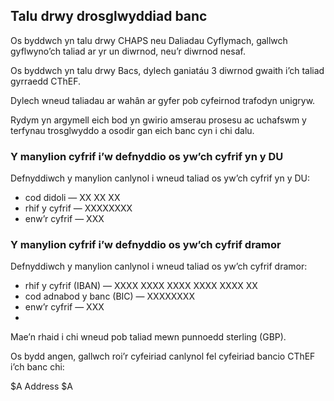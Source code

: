 ## Talu drwy drosglwyddiad banc

Os byddwch yn talu drwy CHAPS neu Daliadau Cyflymach, gallwch gyflwyno’ch taliad ar yr un diwrnod, neu’r diwrnod nesaf.

Os byddwch yn talu drwy Bacs, dylech ganiatáu 3 diwrnod gwaith i’ch taliad gyrraedd CThEF.

Dylech wneud taliadau ar wahân ar gyfer pob cyfeirnod trafodyn unigryw. 

Rydym yn argymell eich bod yn gwirio amserau prosesu ac uchafswm y terfynau trosglwyddo a osodir gan eich banc cyn i chi dalu.


### Y manylion cyfrif i’w defnyddio os yw’ch cyfrif yn y DU

Defnyddiwch y manylion canlynol i wneud taliad os yw’ch cyfrif yn y DU:

- cod didoli — XX XX XX
- rhif y cyfrif — XXXXXXXX
- enw’r cyfrif — XXX


### Y manylion cyfrif i’w defnyddio os yw’ch cyfrif dramor

Defnyddiwch y manylion canlynol i wneud taliad os yw’ch cyfrif dramor:

- rhif y cyfrif (IBAN) — XXXX XXXX XXXX XXXX XXXX XX
- cod adnabod y banc (BIC) — XXXXXXXX
- enw’r cyfrif — XXX
- 

Mae’n rhaid i chi wneud pob taliad mewn punnoedd sterling (GBP).

Os bydd angen, gallwch roi’r cyfeiriad canlynol fel cyfeiriad bancio CThEF i’ch banc chi: 

$A
Address
$A
